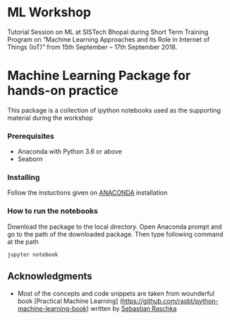 # ML Workshop
Tutorial Session on ML at SISTech Bhopal during Short Term Training Program on “Machine Learning Approaches and its Role in Internet of Things (IoT)” from 15th September – 17th September 2018.

# Machine Learning Package for hands-on practice

This package is a collection of ipython notebooks used as the supporting material during the workshop

### Prerequisites

- Anaconda with Python 3.6 or above
- Seaborn 

### Installing
Follow the instuctions given on [ANACONDA](https://www.continuum.io/downloads/) installation

### How to run the notebooks

Download the package to the local directory. Open Anaconda prompt and go to the path of the downloaded package. Then
type following command at the path

```
jupyter notebook
```
## Acknowledgments

* Most of the concepts and code snippets are taken from wounderful book [Practical Machine Learning] (https://github.com/rasbt/python-machine-learning-book) written by [Sebastian Raschka](https://github.com/rasbt) 


